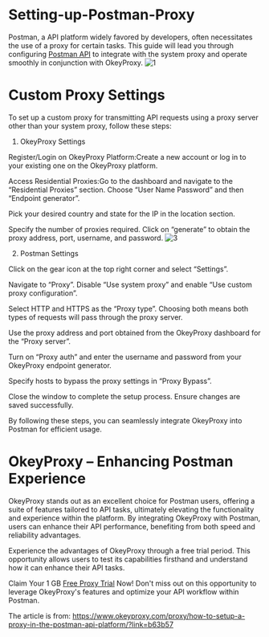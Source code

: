 # Setting-up-Postman-Proxy
Postman, a API platform widely favored by developers, often necessitates the use of a proxy for certain tasks. This guide will lead you through configuring [Postman API](https://www.okeyproxy.com/proxy/how-to-setup-a-proxy-in-the-postman-api-platform/?link=b63b57) to integrate with the system proxy and operate smoothly in conjunction with OkeyProxy.
![1](https://github.com/okeyproxy2/Setting-up-Postman-Proxy/assets/155126786/f7f410d9-61a7-40ee-a53c-85947e8e08fd)

# Custom Proxy Settings

To set up a custom proxy for transmitting API requests using a proxy server other than your system proxy, follow these steps:

1. OkeyProxy Settings

Register/Login on OkeyProxy Platform:Create a new account or log in to your existing one on the OkeyProxy platform.

Access Residential Proxies:Go to the dashboard and navigate to the “Residential Proxies” section. Choose “User Name Password” and then “Endpoint generator”.

Pick your desired country and state for the IP in the location section.

Specify the number of proxies required. Click on “generate” to obtain the proxy address, port, username, and password.
![3](https://github.com/okeyproxy2/Setting-up-Postman-Proxy/assets/155126786/915ed3e1-5d0a-484b-9e5a-1ceb0b1a2f8f)


2. Postman Settings
   
Click on the gear icon at the top right corner and select “Settings”.

Navigate to “Proxy”. Disable “Use system proxy” and enable “Use custom proxy configuration”.

Select HTTP and HTTPS as the “Proxy type”. Choosing both means both types of requests will pass through the proxy server.

Use the proxy address and port obtained from the OkeyProxy dashboard for the “Proxy server”.

Turn on “Proxy auth” and enter the username and password from your OkeyProxy endpoint generator.

Specify hosts to bypass the proxy settings in “Proxy Bypass”.

Close the window to complete the setup process. Ensure changes are saved successfully.

By following these steps, you can seamlessly integrate OkeyProxy into Postman for efficient usage.

# OkeyProxy – Enhancing Postman Experience

OkeyProxy stands out as an excellent choice for Postman users, offering a suite of features tailored to API tasks, ultimately elevating the functionality and experience within the platform. By integrating OkeyProxy with Postman, users can enhance their API performance, benefiting from both speed and reliability advantages.

Experience the advantages of OkeyProxy through a free trial period. This opportunity allows users to test its capabilities firsthand and understand how it can enhance their API tasks.

Claim Your 1 GB [Free Proxy Trial](https://www.okeyproxy.com/proxy/how-to-setup-a-proxy-in-the-postman-api-platform/?link=b63b57) Now! Don't miss out on this opportunity to leverage OkeyProxy's features and optimize your API workflow within Postman.

The article is from: https://www.okeyproxy.com/proxy/how-to-setup-a-proxy-in-the-postman-api-platform/?link=b63b57
